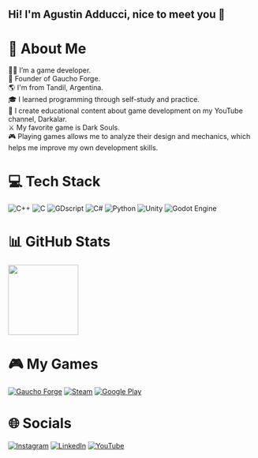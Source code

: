 ## Hi! I'm Agustin Adducci, nice to meet you 👋


# 💫 About Me
👨‍💻​ I’m a game developer.<br>
🚀​ Founder of Gaucho Forge.<br>
🌎​ I'm from Tandil, Argentina.<br>
🎓 I learned programming through self-study and practice.<br>
🫶​ I create educational content about game development on my YouTube channel, Darkalar.<br>
⚔️​ My favorite game is Dark Souls.<br>
🎮 Playing games allows me to analyze their design and mechanics, which helps me improve my own development skills.

# 💻 Tech Stack
![C++](https://img.shields.io/badge/c++-%2300599C.svg?style=for-the-badge&logo=c%2B%2B&logoColor=white) ![C](https://img.shields.io/badge/c-%2300599C.svg?style=for-the-badge&logo=c&logoColor=white) ![GDscript](https://img.shields.io/badge/gdscript-%23000000?style=for-the-badge&logo=godot-engine&logoColor=478CBF) ![C#](https://img.shields.io/badge/c%23-%23239120.svg?style=for-the-badge&logo=csharp&logoColor=white) ![Python](https://img.shields.io/badge/python-3670A0?style=for-the-badge&logo=python&logoColor=ffdd54)  ![Unity](https://img.shields.io/badge/unity-%23000000.svg?style=for-the-badge&logo=unity&logoColor=white) ![Godot Engine](https://img.shields.io/badge/GODOT-%23FFFFFF.svg?style=for-the-badge&logo=godot-engine)

# 📊 GitHub Stats
<img height="142em" src="https://github-readme-stats.vercel.app/api/top-langs/?username=darkalardev&theme=dracula&hide_border=false&include_all_commits=true&count_private=true&layout=compact"/>

# 🎮​ My Games
  [![Gaucho Forge](https://img.shields.io/badge/GauchoForge-%#23FF0000.svg)](https://gauchoforge.com/) [![Steam](https://img.shields.io/badge/Steam-%3A3C3E.svg?logo=steam&logoColor=white)](https://store.steampowered.com/publisher/GauchoForge) [![Google Play](https://img.shields.io/badge/GooglePlay-%34a853.svg?logo=googleplay&logoColor=white)](https://play.google.com/store/apps/dev?id=6952029705780200379)

# 🌐 Socials
[![Instagram](https://img.shields.io/badge/Instagram-%23E4405F.svg?logo=Instagram&logoColor=white)](https://instagram.com/darkalardev) [![LinkedIn](https://img.shields.io/badge/LinkedIn-%230077B5.svg)](https://linkedin.com/in/agustinadducci) [![YouTube](https://img.shields.io/badge/YouTube-%23FF0000.svg?logo=YouTube&logoColor=white)](https://youtube.com/@darkalardev)
